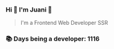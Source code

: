### Hi 👋 I&#39;m Juani 🦁

> I&#39;m a Frontend Web Developer SSR

### 📚 Days being a developer: 1116
